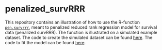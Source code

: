 # penalized_survRRR

This repository contains an illustration of how to use the R-function [`pen.survrrr`](survRRR_functions.R), meant to penalized reduced rank regression model for survival data (penalized survRRR). The function is illustrated on a simulated example dataset. The code to create the simulated dataset can be found [here](create_simulated_dataset.md). The code to fit the model can be found [here](example_analysis.md). 

